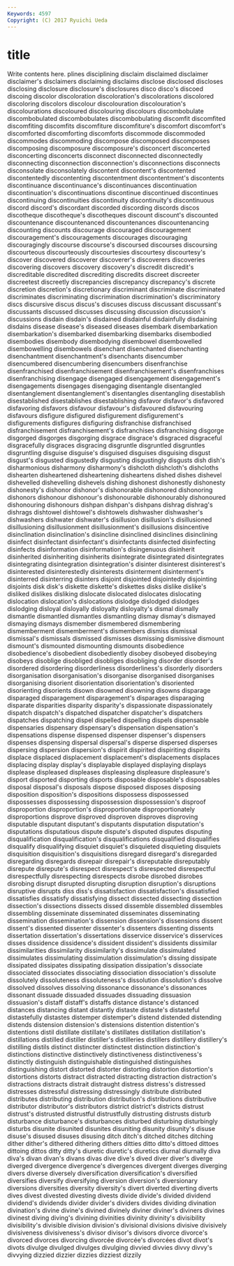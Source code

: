 ```yaml
---
Keywords: 4597 
Copyright: (C) 2017 Ryuichi Ueda
---
```


# title

Write contents here.
plines disciplining disclaim
disclaimed disclaimer disclaimer's disclaimers disclaiming disclaims disclose disclosed discloses disclosing
disclosure disclosure's disclosures disco disco's discoed discoing discolor discoloration discoloration's
discolorations discolored discoloring discolors discolour discolouration discolouration's discolourations discoloured discolouring
discolours discombobulate discombobulated discombobulates discombobulating discomfit discomfited discomfiting discomfits discomfiture
discomfiture's discomfort discomfort's discomforted discomforting discomforts discommode discommoded discommodes discommoding
discompose discomposed discomposes discomposing discomposure discomposure's disconcert disconcerted disconcerting disconcerts
disconnect disconnected disconnectedly disconnecting disconnection disconnection's disconnections disconnects disconsolate disconsolately
discontent discontent's discontented discontentedly discontenting discontentment discontentment's discontents discontinuance discontinuance's
discontinuances discontinuation discontinuation's discontinuations discontinue discontinued discontinues discontinuing discontinuities discontinuity
discontinuity's discontinuous discord discord's discordant discorded discording discords discos discotheque
discotheque's discotheques discount discount's discounted discountenance discountenanced discountenances discountenancing discounting
discounts discourage discouraged discouragement discouragement's discouragements discourages discouraging discouragingly discourse
discourse's discoursed discourses discoursing discourteous discourteously discourtesies discourtesy discourtesy's discover
discovered discoverer discoverer's discoverers discoveries discovering discovers discovery discovery's discredit
discredit's discreditable discredited discrediting discredits discreet discreeter discreetest discreetly discrepancies
discrepancy discrepancy's discrete discretion discretion's discretionary discriminant discriminate discriminated discriminates
discriminating discrimination discrimination's discriminatory discs discursive discus discus's discuses discuss
discussant discussant's discussants discussed discusses discussing discussion discussion's discussions disdain
disdain's disdained disdainful disdainfully disdaining disdains disease disease's diseased diseases
disembark disembarkation disembarkation's disembarked disembarking disembarks disembodied disembodies disembody disembodying
disembowel disembowelled disembowelling disembowels disenchant disenchanted disenchanting disenchantment disenchantment's disenchants
disencumber disencumbered disencumbering disencumbers disenfranchise disenfranchised disenfranchisement disenfranchisement's disenfranchises disenfranchising
disengage disengaged disengagement disengagement's disengagements disengages disengaging disentangle disentangled disentanglement
disentanglement's disentangles disentangling disestablish disestablished disestablishes disestablishing disfavor disfavor's disfavored
disfavoring disfavors disfavour disfavour's disfavoured disfavouring disfavours disfigure disfigured disfigurement
disfigurement's disfigurements disfigures disfiguring disfranchise disfranchised disfranchisement disfranchisement's disfranchises disfranchising
disgorge disgorged disgorges disgorging disgrace disgrace's disgraced disgraceful disgracefully disgraces
disgracing disgruntle disgruntled disgruntles disgruntling disguise disguise's disguised disguises disguising
disgust disgust's disgusted disgustedly disgusting disgustingly disgusts dish dish's disharmonious
disharmony disharmony's dishcloth dishcloth's dishcloths dishearten disheartened disheartening disheartens dished
dishes dishevel dishevelled dishevelling dishevels dishing dishonest dishonestly dishonesty dishonesty's
dishonor dishonor's dishonorable dishonored dishonoring dishonors dishonour dishonour's dishonourable dishonourably
dishonoured dishonouring dishonours dishpan dishpan's dishpans dishrag dishrag's dishrags dishtowel
dishtowel's dishtowels dishwasher dishwasher's dishwashers dishwater dishwater's disillusion disillusion's disillusioned
disillusioning disillusionment disillusionment's disillusions disincentive disinclination disinclination's disincline disinclined disinclines
disinclining disinfect disinfectant disinfectant's disinfectants disinfected disinfecting disinfects disinformation disinformation's
disingenuous disinherit disinherited disinheriting disinherits disintegrate disintegrated disintegrates disintegrating disintegration
disintegration's disinter disinterest disinterest's disinterested disinterestedly disinterests disinterment disinterment's disinterred
disinterring disinters disjoint disjointed disjointedly disjointing disjoints disk disk's diskette
diskette's diskettes disks dislike dislike's disliked dislikes disliking dislocate dislocated
dislocates dislocating dislocation dislocation's dislocations dislodge dislodged dislodges dislodging disloyal
disloyally disloyalty disloyalty's dismal dismally dismantle dismantled dismantles dismantling dismay
dismay's dismayed dismaying dismays dismember dismembered dismembering dismemberment dismemberment's dismembers
dismiss dismissal dismissal's dismissals dismissed dismisses dismissing dismissive dismount dismount's
dismounted dismounting dismounts disobedience disobedience's disobedient disobediently disobey disobeyed disobeying
disobeys disoblige disobliged disobliges disobliging disorder disorder's disordered disordering disorderliness
disorderliness's disorderly disorders disorganisation disorganisation's disorganise disorganised disorganises disorganising disorient
disorientation disorientation's disoriented disorienting disorients disown disowned disowning disowns disparage
disparaged disparagement disparagement's disparages disparaging disparate disparities disparity disparity's dispassionate
dispassionately dispatch dispatch's dispatched dispatcher dispatcher's dispatchers dispatches dispatching dispel
dispelled dispelling dispels dispensable dispensaries dispensary dispensary's dispensation dispensation's dispensations
dispense dispensed dispenser dispenser's dispensers dispenses dispensing dispersal dispersal's disperse
dispersed disperses dispersing dispersion dispersion's dispirit dispirited dispiriting dispirits displace
displaced displacement displacement's displacements displaces displacing display display's displayable displayed
displaying displays displease displeased displeases displeasing displeasure displeasure's disport disported
disporting disports disposable disposable's disposables disposal disposal's disposals dispose disposed
disposes disposing disposition disposition's dispositions dispossess dispossessed dispossesses dispossessing dispossession
dispossession's disproof disproportion disproportion's disproportionate disproportionately disproportions disprove disproved disproven
disproves disproving disputable disputant disputant's disputants disputation disputation's disputations disputatious
dispute dispute's disputed disputes disputing disqualification disqualification's disqualifications disqualified disqualifies
disqualify disqualifying disquiet disquiet's disquieted disquieting disquiets disquisition disquisition's disquisitions
disregard disregard's disregarded disregarding disregards disrepair disrepair's disreputable disreputably disrepute
disrepute's disrespect disrespect's disrespected disrespectful disrespectfully disrespecting disrespects disrobe disrobed
disrobes disrobing disrupt disrupted disrupting disruption disruption's disruptions disruptive disrupts
diss diss's dissatisfaction dissatisfaction's dissatisfied dissatisfies dissatisfy dissatisfying dissect dissected
dissecting dissection dissection's dissections dissects dissed dissemble dissembled dissembles dissembling
disseminate disseminated disseminates disseminating dissemination dissemination's dissension dissension's dissensions dissent
dissent's dissented dissenter dissenter's dissenters dissenting dissents dissertation dissertation's dissertations
disservice disservice's disservices disses dissidence dissidence's dissident dissident's dissidents dissimilar
dissimilarities dissimilarity dissimilarity's dissimulate dissimulated dissimulates dissimulating dissimulation dissimulation's dissing
dissipate dissipated dissipates dissipating dissipation dissipation's dissociate dissociated dissociates dissociating
dissociation dissociation's dissolute dissolutely dissoluteness dissoluteness's dissolution dissolution's dissolve dissolved
dissolves dissolving dissonance dissonance's dissonances dissonant dissuade dissuaded dissuades dissuading
dissuasion dissuasion's distaff distaff's distaffs distance distance's distanced distances distancing
distant distantly distaste distaste's distasteful distastefully distastes distemper distemper's distend
distended distending distends distension distension's distensions distention distention's distentions distil
distillate distillate's distillates distillation distillation's distillations distilled distiller distiller's distilleries
distillers distillery distillery's distilling distils distinct distincter distinctest distinction distinction's
distinctions distinctive distinctively distinctiveness distinctiveness's distinctly distinguish distinguishable distinguished distinguishes
distinguishing distort distorted distorter distorting distortion distortion's distortions distorts distract
distracted distracting distraction distraction's distractions distracts distrait distraught distress distress's
distressed distresses distressful distressing distressingly distribute distributed distributes distributing distribution
distribution's distributions distributive distributor distributor's distributors district district's districts distrust
distrust's distrusted distrustful distrustfully distrusting distrusts disturb disturbance disturbance's disturbances
disturbed disturbing disturbingly disturbs disunite disunited disunites disuniting disunity disunity's
disuse disuse's disused disuses disusing ditch ditch's ditched ditches ditching
dither dither's dithered dithering dithers ditties ditto ditto's dittoed dittoes
dittoing dittos ditty ditty's diuretic diuretic's diuretics diurnal diurnally diva
diva's divan divan's divans divas dive dive's dived diver diver's
diverge diverged divergence divergence's divergences divergent diverges diverging divers diverse
diversely diversification diversification's diversified diversifies diversify diversifying diversion diversion's diversionary
diversions diversities diversity diversity's divert diverted diverting diverts dives divest
divested divesting divests divide divide's divided dividend dividend's dividends divider
divider's dividers divides dividing divination divination's divine divine's divined divinely
diviner diviner's diviners divines divinest diving diving's divining divinities divinity
divinity's divisibility divisibility's divisible division division's divisional divisions divisive divisively
divisiveness divisiveness's divisor divisor's divisors divorce divorce's divorced divorces divorcing
divorcée divorcée's divorcées divot divot's divots divulge divulged divulges divulging
divvied divvies divvy divvy's divvying dizzied dizzier dizzies dizziest dizzily
